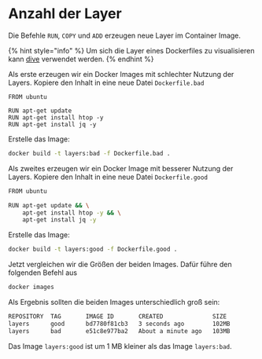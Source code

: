 # Anzahl der Layer

Die Befehle `RUN`, `COPY` und `ADD` erzeugen neue Layer im Container Image.

{% hint style="info" %}
Um sich die Layer eines Dockerfiles zu visualisieren kann [dive](https://github.com/wagoodman/dive) verwendet werden.
{% endhint %}

Als erste erzeugen wir ein Docker Images mit schlechter Nutzung der Layers. Kopiere den Inhalt in eine neue Datei `Dockerfile.bad`

```text
FROM ubuntu

RUN apt-get update
RUN apt-get install htop -y
RUN apt-get install jq -y
```

Erstelle das Image:

```bash
docker build -t layers:bad -f Dockerfile.bad .
```

Als zweites erzeugen wir ein Docker Image mit besserer Nutzung der Layers. Kopiere den Inhalt in eine neue Datei `Dockerfile.good`

```bash
FROM ubuntu

RUN apt-get update && \
    apt-get install htop -y && \
    apt-get install jq -y
```

Erstelle das Image:

```bash
docker build -t layers:good -f Dockerfile.good .
```

Jetzt vergleichen wir die Größen der beiden Images. Dafür führe den folgenden Befehl aus

```bash
docker images
```

Als Ergebnis sollten die beiden Images unterschiedlich groß sein:

```bash
REPOSITORY  TAG       IMAGE ID       CREATED              SIZE
layers      good      bd7780f81cb3   3 seconds ago        102MB
layers      bad       e51c8e977ba2   About a minute ago   103MB
```

Das Image `layers:good` ist um 1 MB kleiner als das Image `layers:bad`.

